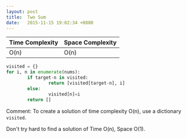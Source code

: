 ```yaml
---
layout: post
title:  Two Sum
date:   2015-11-15 19:02:34 +0800
---
```


| Time Complexity | Space Complexity |
|:----------------|:-----------------|
| O(n)            | O(n)             |

```python
visited = {}
for i, n in enumerate(nums):
        if target-n in visited:
                return [visited[target-n], i]
        else:
                visited[n]=i
        return []
```

Comment:
To create a solution of time complexity O(n), use a dictionary ```visited```.

Don't try hard to find a solution of Time O(n), Space O(1).
